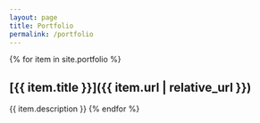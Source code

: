 ```yaml
---
layout: page
title: Portfolio
permalink: /portfolio
---
```


{% for item in site.portfolio %}
## [{{ item.title }}]({{ item.url | relative_url }})
{{ item.description }}
{% endfor %}
